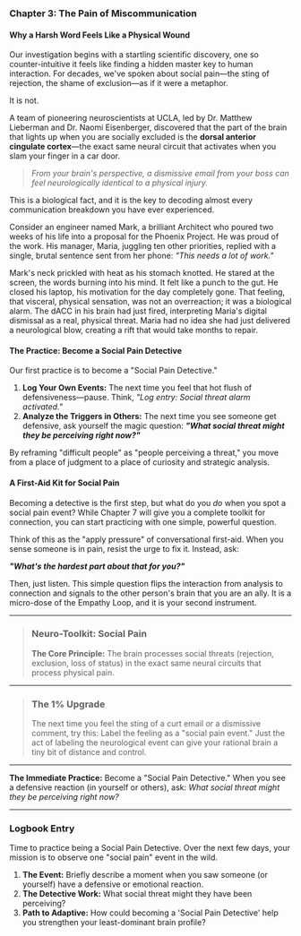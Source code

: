 ### **Chapter 3: The Pain of Miscommunication**
#### Why a Harsh Word Feels Like a Physical Wound

Our investigation begins with a startling scientific discovery, one so counter-intuitive it feels like finding a hidden master key to human interaction. For decades, we've spoken about social pain—the sting of rejection, the shame of exclusion—as if it were a metaphor.

It is not.

A team of pioneering neuroscientists at UCLA, led by Dr. Matthew Lieberman and Dr. Naomi Eisenberger, discovered that the part of the brain that lights up when you are socially excluded is the **dorsal anterior cingulate cortex**—the exact same neural circuit that activates when you slam your finger in a car door.

> *From your brain's perspective, a dismissive email from your boss can feel neurologically identical to a physical injury.*

This is a biological fact, and it is the key to decoding almost every communication breakdown you have ever experienced.

Consider an engineer named Mark, a brilliant Architect who poured two weeks of his life into a proposal for the Phoenix Project. He was proud of the work. His manager, Maria, juggling ten other priorities, replied with a single, brutal sentence sent from her phone: *"This needs a lot of work."*

Mark's neck prickled with heat as his stomach knotted. He stared at the screen, the words burning into his mind. It felt like a punch to the gut. He closed his laptop, his motivation for the day completely gone. That feeling, that visceral, physical sensation, was not an overreaction; it was a biological alarm. The dACC in his brain had just fired, interpreting Maria's digital dismissal as a real, physical threat. Maria had no idea she had just delivered a neurological blow, creating a rift that would take months to repair.

#### **The Practice: Become a Social Pain Detective**

Our first practice is to become a "Social Pain Detective."

1.  **Log Your Own Events:** The next time you feel that hot flush of defensiveness—pause. Think, *"Log entry: Social threat alarm activated."*
2.  **Analyze the Triggers in Others:** The next time you see someone get defensive, ask yourself the magic question: ***"What social threat might they be perceiving right now?"***

By reframing "difficult people" as "people perceiving a threat," you move from a place of judgment to a place of curiosity and strategic analysis.

#### **A First-Aid Kit for Social Pain**

Becoming a detective is the first step, but what do you *do* when you spot a social pain event? While Chapter 7 will give you a complete toolkit for connection, you can start practicing with one simple, powerful question.

Think of this as the "apply pressure" of conversational first-aid. When you sense someone is in pain, resist the urge to fix it. Instead, ask:

***"What's the hardest part about that for you?"***

Then, just listen. This simple question flips the interaction from analysis to connection and signals to the other person's brain that you are an ally. It is a micro-dose of the Empathy Loop, and it is your second instrument.

---
> ### **Neuro-Toolkit: Social Pain**
>
> **The Core Principle:** The brain processes social threats (rejection, exclusion, loss of status) in the exact same neural circuits that process physical pain.
---
> ### **The 1% Upgrade**
>
> The next time you feel the sting of a curt email or a dismissive comment, try this: Label the feeling as a "social pain event." Just the act of labeling the neurological event can give your rational brain a tiny bit of distance and control.

---

**The Immediate Practice:**
Become a "Social Pain Detective." When you see a defensive reaction (in yourself or others), ask: *What social threat might they be perceiving right now?*

---
### **Logbook Entry**

Time to practice being a Social Pain Detective. Over the next few days, your mission is to observe one "social pain" event in the wild.

1.  **The Event:** Briefly describe a moment when you saw someone (or yourself) have a defensive or emotional reaction.
2.  **The Detective Work:** What social threat might they have been perceiving?
3.  **Path to Adaptive:** How could becoming a 'Social Pain Detective' help you strengthen your least-dominant brain profile?
      